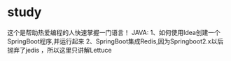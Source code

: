 # study
这个是帮助热爱编程的人快速掌握一门语言！
JAVA:
  1、如何使用Idea创建一个SpringBoot程序,并运行起来
  2、SpringBoot集成Redis,因为Springboot2.x以后抛弃了jedis ，所以这里只讲解Lettuce 
